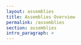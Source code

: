 ```yaml
---
layout: assemblies
title: Assemblies Overview
permalink: /assemblies
section: assemblies
intro_paragraph: >
---
```


